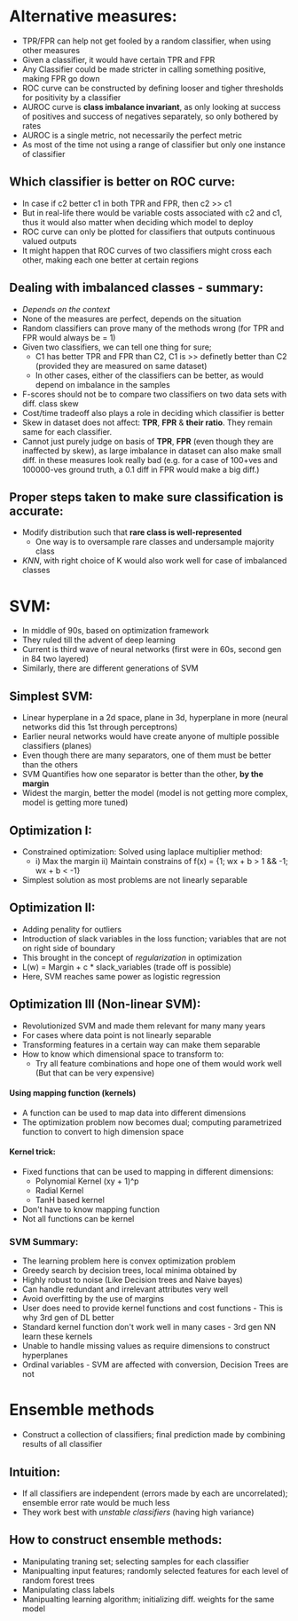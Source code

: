 # Alternative measures:
- TPR/FPR can help not get fooled by a random classifier, when using other measures
- Given a classifier, it would have certain TPR and FPR
- Any Classifier could be made stricter in calling something positive, making FPR go down
- ROC curve can be constructed by defining looser and tigher thresholds for positivity by a classifier
- AUROC curve is **class imbalance invariant**, as only looking at success of positives and success of negatives separately, so only bothered by rates
- AUROC is a single metric, not necessarily the perfect metric
- As most of the time not using a range of classifier but only one instance of classifier

## Which classifier is better on ROC curve:
- In case if c2 better c1 in both TPR and FPR, then c2 >> c1
- But in real-life there would be variable costs associated with c2 and c1, thus it would also matter when deciding which model to deploy
- ROC curve can only be plotted for classifiers that outputs continuous valued outputs
- It might happen that ROC curves of two classifiers might cross each other, making each one better at certain regions

## Dealing with imbalanced classes - summary:
- *Depends on the context*
- None of the measures are perfect, depends on the situation
- Random classifiers can prove many of the methods wrong (for TPR and FPR would always be = 1)
- Given two classifiers, we can tell one thing for sure;
	- C1 has better TPR and FPR than C2, C1 is >> definetly better than C2 (provided they are measured on same dataset)
	- In other cases, either of the classifiers can be better, as would depend on imbalance in the samples
- F-scores should not be to compare two classifiers on two data sets with diff. class skew
- Cost/time tradeoff also plays a role in deciding which classifier is better
- Skew in dataset does not affect: **TPR**, **FPR** & **their ratio**. They remain same for each classifier. 
- Cannot just purely judge on basis of **TPR**, **FPR** (even though they are inaffected by skew), as large imbalance in dataset can also make small diff. in these measures look really bad (e.g. for a case of 100+ves and 100000-ves ground truth, a 0.1 diff in FPR would make a big diff.)

## Proper steps taken to make sure classification is accurate:
- Modify distribution such that **rare class is well-represented**
	- One way is to oversample rare classes and undersample majority class
- *KNN*, with right choice of K would also work well for case of imbalanced classes


# SVM:
- In middle of 90s, based on optimization framework
- They ruled till the advent of deep learning
- Current is third wave of neural networks (first were in 60s, second gen in 84 two layered)
- Similarly, there are different generations of SVM

## Simplest SVM:
- Linear hyperplane in a 2d space, plane in 3d, hyperplane in more (neural networks did this 1st through perceptrons)
- Earlier neural networks would have create anyone of multiple possible classifiers (planes)
- Even though there are many separators, one of them must be better than the others
- SVM Quantifies how one separator is better than the other, **by the margin**
- Widest the margin, better the model (model is not getting more complex, model is getting more tuned)

## Optimization I:
- Constrained optimization: Solved using laplace multiplier method:
	- i) Max the margin ii) Maintain constrains of f(x) = {1; wx + b > 1 && -1; wx + b < -1}
- Simplest solution as most problems are not linearly separable

## Optimization II:
- Adding penality for outliers
- Introduction of slack variables in the loss function; variables that are not on right side of boundary
- This brought in the concept of *regularization* in optimization
- L(w) = Margin + c * slack_variables (trade off is possible)
- Here, SVM reaches same power as logistic regression

## Optimization III (Non-linear SVM):
- Revolutionized SVM and made them relevant for many many years
- For cases where data point is not linearly separable
- Transforming features in a certain way can make them separable
- How to know which dimensional space to transform to:
	- Try all feature combinations and hope one of them would work well (But that can be very expensive)

#### Using mapping function (kernels)
- A function can be used to map data into different dimensions
- The optimization problem now becomes dual; computing parametrized function to convert to high dimension space

#### Kernel trick:
- Fixed functions that can be used to mapping in different dimensions:
	- Polynomial Kernel (xy + 1)^p
	- Radial Kernel
	- TanH based kernel
- Don't have to know mapping function
- Not all functions can be kernel

### SVM Summary:
- The learning problem here is convex optimization problem
- Greedy search by decision trees, local minima obtained by 
- Highly robust to noise (Like Decision trees and Naive bayes)
- Can handle redundant and irrelevant attributes very well
- Avoid overfitting by the use of margins
- User does need to provide kernel functions and cost functions - This is why 3rd gen of DL better
- Standard kernel function don't work well in many cases - 3rd gen NN learn these kernels
- Unable to handle missing values as require dimensions to construct hyperplanes
- Ordinal variables - SVM are affected with conversion, Decision Trees are not

# Ensemble methods
- Construct a collection of classifiers; final prediction made by combining results of all classifier

## Intuition:
- If all classifiers are independent (errors made by each are uncorrelated); ensemble error rate would be much less
- They work best with *unstable classifiers* (having high variance)

## How to construct ensemble methods:
- Manipulating traning set; selecting samples for each classifier
- Manipualting input features; randomly selected features for each level of random forest trees
- Manipulating class labels
- Manipualting learning algorithm; initializing diff. weights for the same model
